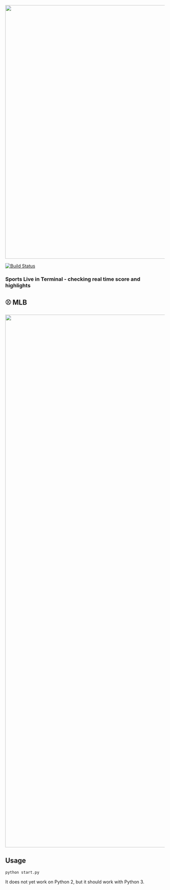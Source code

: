 <img src="https://user-images.githubusercontent.com/22522811/46388415-bf284100-c680-11e8-9bf8-37611f043338.jpg"
width="800">

[![Build Status](https://travis-ci.org/keyanyang/scoreboard.svg?branch=master)](https://travis-ci.org/keyanyang/scoreboard)

### Sports Live in Terminal - checking real time score and highlights

## :baseball: MLB
<img src="https://user-images.githubusercontent.com/22522811/46264978-22766f80-c4d7-11e8-8e16-1dba8c0492d3.png"
width="1680">

## Usage
`python start.py`

It does not yet work on Python 2, but it should work with Python 3.
